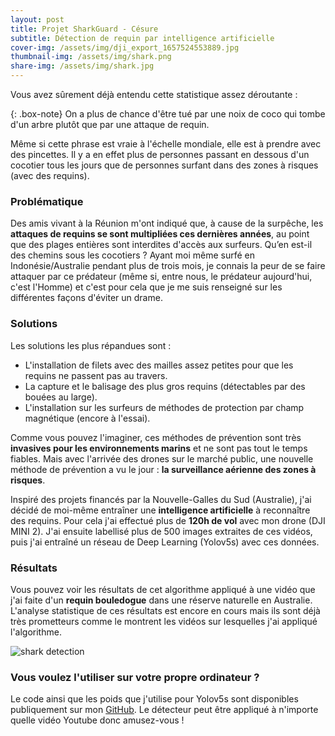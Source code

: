```yaml
---
layout: post
title: Projet SharkGuard - Césure
subtitle: Détection de requin par intelligence artificielle
cover-img: /assets/img/dji_export_1657524553889.jpg
thumbnail-img: /assets/img/shark.png
share-img: /assets/img/shark.jpg
---
```


Vous avez sûrement déjà entendu cette statistique assez déroutante :

{: .box-note}
On a plus de chance d'être tué par une noix de coco qui tombe d'un arbre plutôt que par une attaque de requin.

Même si cette phrase est vraie à l'échelle mondiale, elle est à prendre avec des pincettes.
Il y a en effet plus de personnes passant en dessous d'un cocotier tous les jours que de personnes surfant dans des zones à risques (avec des requins). 

### Problématique

Des amis vivant à la Réunion m'ont indiqué que, à cause de la surpêche, les **attaques de requins se sont multipliées ces dernières années**, au point que des plages entières sont interdites d'accès aux surfeurs. Qu’en est-il des chemins sous les cocotiers ?
Ayant moi même surfé en Indonésie/Australie pendant plus de trois mois, je connais la peur de se faire attaquer par ce prédateur (même si, entre nous, le prédateur aujourd'hui, c'est l'Homme) et c'est pour cela que je me suis renseigné sur les différentes façons d'éviter un drame.

### Solutions

Les solutions les plus répandues sont :
- L'installation de filets avec des mailles assez petites pour que les requins ne passent pas au travers.
- La capture et le balisage des plus gros requins (détectables par des bouées au large).
- L'installation sur les surfeurs de méthodes de protection par champ magnétique (encore à l'essai).

Comme vous pouvez l'imaginer, ces méthodes de prévention sont très **invasives pour les environnements marins** et ne sont pas tout le temps fiables.
Mais avec l'arrivée des drones sur le marché public, une nouvelle méthode de prévention a vu le jour : **la surveillance aérienne des zones à risques**.

Inspiré des projets financés par la Nouvelle-Galles du Sud (Australie), j'ai décidé de moi-même entraîner une **intelligence artificielle** à reconnaître des requins. Pour cela j'ai effectué plus de **120h de vol** avec mon drone (DJI MINI 2). J'ai ensuite labellisé plus de 500 images extraites de ces vidéos, puis j'ai entraîné un réseau de Deep Learning (Yolov5s) avec ces données.


### Résultats

Vous pouvez voir les résultats de cet algorithme appliqué à une vidéo que j'ai faite d'un **requin bouledogue** dans une réserve naturelle en Australie. 
L'analyse statistique de ces résultats est encore en cours mais ils sont déjà très prometteurs comme le montrent les vidéos sur lesquelles j'ai appliqué l'algorithme.

![shark detection](../assets/img/shark_detect.gif)

### Vous voulez l'utiliser sur votre propre ordinateur ?

Le code ainsi que les poids que j'utilise pour Yolov5s sont disponibles publiquement sur mon [GitHub](https://github.com/pierre-phu/shark-detector).
Le détecteur peut être appliqué à n'importe quelle vidéo Youtube donc amusez-vous !
